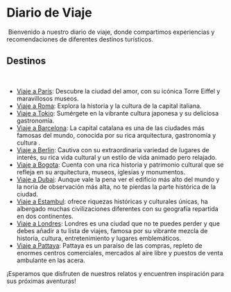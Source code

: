 # Diario de Viaje
​
Bienvenido a nuestro diario de viaje, donde compartimos experiencias y recomendaciones de diferentes destinos turísticos.
​
## Destinos
​
- [Viaje a París](entradas/paris.md): Descubre la ciudad del amor, con su icónica Torre Eiffel y maravillosos museos.
- [Viaje a Roma](entradas/roma.md): Explora la historia y la cultura de la capital italiana.
- [Viaje a Tokio](entradas/tokio.md): Sumérgete en la vibrante cultura japonesa y su deliciosa gastronomía.
- [Viaje a Barcelona](entradas/barcelona.md): La capital catalana es una de las ciudades más famosas del mundo, conocida por su rica arquitectura, gastronomía y cultura .
- [Viaje a Berlin](entradas/berlin.md): Cautiva con su extraordinaria variedad de lugares de interés, su rica vida cultural y un estilo de vida animado pero relajado.
- [Viaje a Bogota](entradas/bogota.md): Cuenta con una rica historia y patrimonio cultural que se refleja en su arquitectura, museos, iglesias y monumentos.
- [Viaje a Dubai](entradas/dubai.md): Aunque vale la pena ver el edificio más alto del mundo y la noria de observación más alta, no te pierdas la parte histórica de la ciudad.
- [Viaje a Estambul](entradas/estambul.md): ofrece riquezas históricas y culturales únicas, ha albergado muchas civilizaciones diferentes con su geografía repartida en dos continentes.
- [Viaje a Londres](entradas/londres.md): Londres es una ciudad que no te puedes perder y que debes añadir a tu lista de viajes, famosa por su vibrante mezcla de historia, cultura, entretenimiento y lugares emblemáticos.
- [Viaje a Pattaya](entradas/pattaya.md): Pattaya es un paraíso de las compras, repleto de enormes centros comerciales, mercados al aire libre y puestos de venta ambulante en las acera.

¡Esperamos que disfruten de nuestros relatos y encuentren inspiración para sus próximas aventuras!
